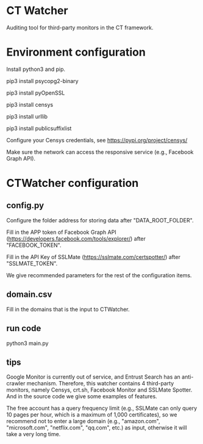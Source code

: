 # CT Watcher
Auditing tool for third-party monitors in the CT framework.

# Environment configuration

Install python3 and pip.

pip3 install psycopg2-binary

pip3 install pyOpenSSL

pip3 install censys

pip3 install urllib

pip3 install publicsuffixlist

Configure your Censys credentials, see https://pypi.org/project/censys/

Make sure the network can access the responsive service (e.g., Facebook Graph API).

# CTWatcher configuration

## config.py

Configure the folder address for storing data after "DATA_ROOT_FOLDER".

Fill in the APP token of Facebook Graph API (https://developers.facebook.com/tools/explorer/) after "FACEBOOK_TOKEN".

Fill in the API Key of SSLMate (https://sslmate.com/certspotter/) after "SSLMATE_TOKEN".

We give recommended parameters for the rest of the configuration items.

## domain.csv

Fill in the domains that is the input to CTWatcher.

## run code

python3 main.py

## tips

Google Monitor is currently out of service, and Entrust Search has an anti-crawler mechanism.
Therefore, this watcher contains 4 third-party monitors, namely Censys, crt.sh, Facebook Monitor and SSLMate Spotter. 
And in the source code we give some examples of features.

The free account has a query frequency limit (e.g., SSLMate can only query 10 pages per hour, which is a maximum of 1,000 certificates), so we recommend not to enter a large domain (e.g., "amazon.com", "microsoft.com", "netflix.com", "qq.com", etc.) as input, otherwise it will take a very long time.
